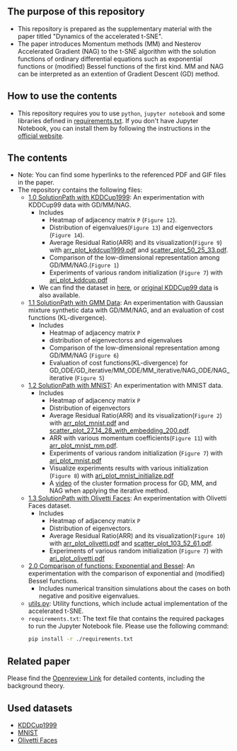## The purpose of this repository

- This repository is prepared as the supplementary material with the paper titled "Dynamics of the accelerated t-SNE".
- The paper introduces Momentum methods (MM) and Nesterov Accelerated Gradient (NAG) to the t-SNE algorithm with the solution functions of ordinary differential equations such as exponential functions or (modified) Bessel functions of the first kind. MM and NAG can be interpreted as an extention of Gradient Descent (GD) method.

## How to use the contents

- This repository requires you to use `python`, `jupyter notebook` and some libraries defined in [requirements.txt](./requirements.txt). If you don't have Jupyter Notebook, you can install them by following the instructions in the [official website](https://jupyter.org/install).

## The contents
- Note: You can find some hyperlinks to the referenced PDF and GIF files in the paper.
- The repository contains the following files:
  - [1.0 SolutionPath with KDDCup1999](./1.0_SolutionPath_with_KDDCupData.ipynb): An experimentation with KDDCup99 data with GD/MM/NAG. 
    - Includes 
      - Heatmap of adjacency matrix `P` (`Figure 12`).
      - Distribution of eigenvalues(`Figure 13`) and eigenvectors (`Figure 14`).
      - Average Residual Ratio(ARR) and its visualization(`Figure 9`) with [arr_plot_kddcup1999.pdf](./arr_plot_kddcup1999.pdf) and [scatter_plot_50_25_33.pdf](./scatter_plot_50_25_33.pdf).
      - Comparison of the low-dimensional representation among GD/MM/NAG.(`Figure 1`)
      - Experiments of various random initialization (`Figure 7`) with [ari_plot_kddcup.pdf](./ari_plot_kddcup.pdf)
    - We can find the dataset in [here](./data/kddcup.data_10_percent.gz), or [original KDDCup99 data](http://kdd.ics.uci.edu/databases/kddcup99/kddcup99.html) is also available.
  - [1.1 SolutionPath with GMM Data](./1.1_SolutionPath_with_GMMData.ipynb): An experimentation with Gaussian mixture synthetic data with GD/MM/NAG, and an evaluation of cost functions (KL-divergence).
    - Includes 
        - Heatmap of adjacency matrix `P`
        - distribution of eigenvectorss and eigenvalues
        - Comparison of the low-dimensional representation among GD/MM/NAG (`Figure 6`)
        - Evaluation of cost functions(KL-divergence) for GD_ODE/GD_iterative/MM_ODE/MM_iterative/NAG_ODE/NAG_iterative (`Figure 5`)
  - [1.2 SolutionPath with MNIST](./1.2_SolutionPath_with_MNISTData.ipynb): An experimentation with MNIST data.
    - Includes
        - Heatmap of adjacency matrix `P`
        - Distribution of eigenvectors
        - Average Residual Ratio(ARR) and its visualization(`Figure 2`) with [arr_plot_mnist.pdf](./arr_plot_mnist.pdf) and [scatter_plot_27_14_28_with_embedding_200.pdf](./scatter_plot_27_14_28_with_embedding_200.pdf).
        - ARR with various momentum coefficients(`Figure 11`) with [arr_plot_mnist_mm.pdf](./arr_plot_mnist_mm.pdf).
        - Experiments of various random initialization (`Figure 7`) with [ari_plot_mnist.pdf](./ari_plot_mnist.pdf)
        - Visualize experiments results with various initialization (`Figure 8`) with [ari_plot_mnist_initialize.pdf](./ari_plot_mnist_initialize.pdf)
        - A [video](./mnist_clustering_200.gif) of the cluster formation process for GD, MM, and NAG when applying the iterative method.
  - [1.3 SolutionPath with Olivetti Faces](./1.3_SolutionPath_with_Olivetti_Face.ipynb): An experimentation with Olivetti Faces dataset.
    -  Includes
        - Heatmap of adjacency matrix `P`
        - Distribution of eigenvectors.
        - Average Residual Ratio(ARR) and its visualization(`Figure 10`) with [arr_plot_olivetti.pdf](./arr_plot_olivetti.pdf) and [scatter_plot_103_52_61.pdf](./scatter_plot_103_52_61.pdf).
        - Experiments of various random initialization (`Figure 7`) with [ari_plot_olivetti.pdf](./ari_plot_olivetti.pdf)
  - [2.0 Comparison of functions: Exponential and Bessel](./2.0_Comparison_of_functions.ipynb): An experimentation with the comparison of exponential and (modified) Bessel functions.
    - Includes numerical transition simulations about the cases on both negative and positive eigenvalues.
  - [utils.py](./utils.py): Utility functions, which include actual implementation of the accelerated t-SNE.
  - `requirements.txt`: The text file that contains the required packages to run the Jupyter Notebook file. Please use the following command:
    ```sh
    pip install -r ./requirements.txt
    ```

## Related paper
  Please find the [Openreview Link](https://openreview.net/forum?id=dfUebM9asV) for detailed contents, including the background theory.

## Used datasets
- [KDDCup1999](https://kdd.ics.uci.edu/databases/kddcup99/kddcup99.html)
- [MNIST](https://scikit-learn.org/stable/modules/generated/sklearn.datasets.fetch_openml.html)
- [Olivetti Faces](https://scikit-learn.org/stable/modules/generated/sklearn.datasets.fetch_olivetti_faces.html)
